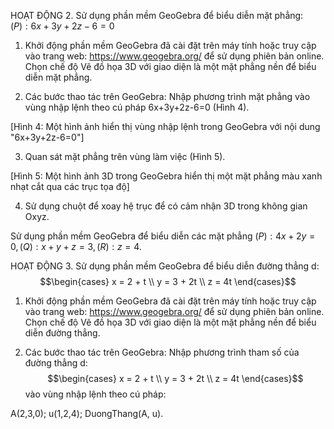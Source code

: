 HOẠT ĐỘNG 2. Sử dụng phần mềm GeoGebra để biểu diễn mặt phẳng:
$(P): 6x + 3y + 2z - 6 = 0$

1. Khởi động phần mềm GeoGebra đã cài đặt trên máy tính hoặc truy cập vào trang web: https://www.geogebra.org/ để sử dụng phiên bản online. Chọn chế độ Vẽ đồ họa 3D với giao diện là một mặt phẳng nền để biểu diễn mặt phẳng.

2. Các bước thao tác trên GeoGebra:
Nhập phương trình mặt phẳng vào vùng nhập lệnh theo cú pháp 6x+3y+2z-6=0 (Hình 4).

[Hình 4: Một hình ảnh hiển thị vùng nhập lệnh trong GeoGebra với nội dung "6x+3y+2z-6=0"]

3. Quan sát mặt phẳng trên vùng làm việc (Hình 5).

[Hình 5: Một hình ảnh 3D trong GeoGebra hiển thị một mặt phẳng màu xanh nhạt cắt qua các trục tọa độ]

4. Sử dụng chuột để xoay hệ trục để có cảm nhận 3D trong không gian Oxyz.

Sử dụng phần mềm GeoGebra để biểu diễn các mặt phẳng $(P): 4x + 2y = 0, (Q): x + y + z = 3, (R): z = 4$.

HOẠT ĐỘNG 3. Sử dụng phần mềm GeoGebra để biểu diễn đường thẳng d:
$$\begin{cases}
x = 2 + t \\
y = 3 + 2t \\
z = 4t
\end{cases}$$

1. Khởi động phần mềm GeoGebra đã cài đặt trên máy tính hoặc truy cập vào trang web: https://www.geogebra.org/ để sử dụng phiên bản online. Chọn chế độ Vẽ đồ họa 3D với giao diện là một mặt phẳng nền để biểu diễn đường thẳng.

2. Các bước thao tác trên GeoGebra:
Nhập phương trình tham số của đường thẳng d: 
$$\begin{cases}
x = 2 + t \\
y = 3 + 2t \\
z = 4t
\end{cases}$$ 
vào vùng nhập lệnh theo cú pháp:

A(2,3,0); u(1,2,4); DuongThang(A, u).